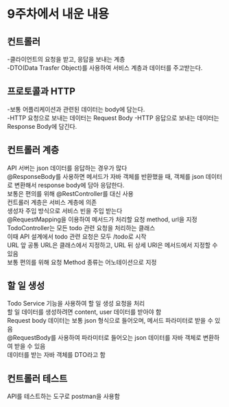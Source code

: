 # 9주차에서 내운 내용

## 컨트롤러

-클라이언트의 요청을 받고, 응답을 보내는 계층  
-DTO(Data Trasfer Object)를 사용하여 서비스 계층과 데이터를 주고받는다.

## 프로토콜과 HTTP

-보통 어플리케이션과 관련된 데이터는 body에 담는다.  
-HTTP 요청으로 보내는 데이터는 Request Body
-HTTP 응답으로 보내는 데이터는 Response Body에 담긴다.

## 컨트롤러 계층

API 서버는 json 데이터를 응답하는 경우가 많다  
@ResponseBody를 사용하면 메서드가 자바 객체를 반환했을 때,
객체를 json 데이터로 변환해서 response body에 담아 응답한다.  
보통은 편의를 위해 @RestController를 대신 사용  
컨트롤러 계층은 서비스 계층에 의존  
생성자 주입 방식으로 서비스 빈을 주입 받는다  
@RequestMapping을 이용하여 메서드가 처리할 요청 method, url을 지정  
TodoController는 모든 todo 관련 요청을 처리하는 클래스  
이때 API 설계에서 todo 관련 요청은 모두 /todo로 시작  
URL 앞 공통 URL은 클래스에서 지정하고, URL 뒤 상세 URl은 메서드에서 지정할 수 있음  
보통 편의를 위해 요청 Method 종류는 어노테이션으로 지정

## 할 일 생성

Todo Service 기능을 사용하여 할 일 생성 요청을 처리  
할 일 데이터를 생성하려면 content, user 데이터를 받아야 함  
Request body 데이터는 보통 json 형식으로 들어오며, 메서드 파라미터로 받을 수 있음  
@RequestBody를 사용하여 파라미터로 들어오는 json 데이터를 자바 객체로 변환하여 받을 수 있음  
데이터를 받는 자바 객체를 DTO라고 함

## 컨트롤러 테스트

API를 테스트하는 도구로 postman을 사용함